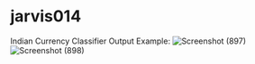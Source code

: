 # jarvis014
Indian Currency Classifier
Output Example:
![Screenshot (897)](https://user-images.githubusercontent.com/75822092/144984015-560d1be5-bf3e-4f14-98a1-a37710af1ae5.png)
![Screenshot (898)](https://user-images.githubusercontent.com/75822092/144984030-a18fc3b1-87ed-47a9-9a7f-9cc58a5d3202.png)


